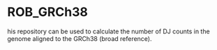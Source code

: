 # ROB_GRCh38
his repository can be used to calculate the number of DJ counts in the genome aligned to the GRCh38 (broad reference).

